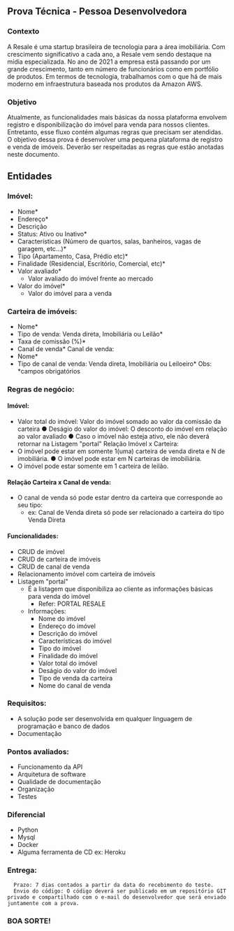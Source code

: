 ## Prova Técnica - Pessoa Desenvolvedora 
### Contexto 

A Resale é uma startup brasileira de tecnologia para a área imobiliária. Com crescimento significativo a cada ano, a Resale vem sendo destaque na mídia especializada. No ano de 2021 a empresa está passando por um grande crescimento, tanto em número de funcionários como em portfólio de produtos. Em termos de tecnologia, trabalhamos com o que há de mais moderno em infraestrutura baseada nos produtos da Amazon AWS. 

### Objetivo 
Atualmente, as funcionalidades mais básicas da nossa plataforma envolvem registro e disponibilização do imóvel para venda para nossos clientes. Entretanto, esse fluxo contém algumas regras que precisam ser atendidas. 
O objetivo dessa prova é desenvolver uma pequena plataforma de registro e venda de imóveis. Deverão ser respeitadas as regras que estão anotadas neste documento. 

## Entidades 

### Imóvel: 
- Nome* 
- Endereço*
- Descrição 
- Status: Ativo ou Inativo* 
- Características (Número de quartos, salas, banheiros, vagas de garagem, etc...)* 
- Tipo (Apartamento, Casa, Prédio etc)* 
- Finalidade (Residencial, Escritório, Comercial, etc)* 
- Valor avaliado* 
  - Valor avaliado do imóvel frente ao mercado 
- Valor do imóvel* 
  - Valor do imóvel para a venda

### Carteira de imóveis: 
- Nome* 
- Tipo de venda: Venda direta, Imobiliária ou Leilão* 
- Taxa de comissão (%)* 
- Canal de venda* 
  Canal de venda: 
- Nome* 
- Tipo de canal de venda: Venda direta, Imobiliária ou Leiloeiro* Obs: *campos obrigatórios 

### Regras de negócio: 
#### Imóvel: 

- Valor total do imóvel: Valor do imóvel somado ao valor da comissão da carteira ● Deságio do valor do imóvel: O desconto do imóvel em relação ao valor avaliado ● Caso o imóvel não esteja ativo, ele não deverá retornar na Listagem "portal" 
  Relação Imóvel x Carteira: 
- O imóvel pode estar em somente 1(uma) carteira de venda direta e N de imobiliária. ● O imóvel pode estar em N carteiras de imobiliária. 
- O imóvel pode estar somente em 1 carteira de leilão. 

#### Relação Carteira x Canal de venda: 
- O canal de venda só pode estar dentro da carteira que corresponde ao seu tipo:
  - ex: Canal de Venda direta só pode ser relacionado a carteira do tipo Venda Direta 

#### Funcionalidades: 
- CRUD de imóvel 
- CRUD de carteira de imóveis 
- CRUD de canal de venda 
- Relacionamento imóvel com carteira de imóveis 
- Listagem "portal"
  - É a listagem que disponibiliza ao cliente as informações básicas para venda do imóvel 
    - Refer: PORTAL RESALE 
  - Informações: 
      - Nome do imóvel 
      - Endereço do imóvel 
      - Descrição do imóvel
      - Características do imóvel 
      - Tipo do imóvel 
      - Finalidade do imóvel 
      - Valor total do imóvel 
      - Deságio do valor do imóvel 
      - Tipo de venda da carteira 
      - Nome do canal de venda 
### Requisitos: 
      
- A solução pode ser desenvolvida em qualquer linguagem de programação e banco de dados
- Documentação

### Pontos avaliados: 
- Funcionamento da API 
- Arquitetura de software 
- Qualidade de documentação 
- Organização 
- Testes

### Diferencial 
- Python 
- Mysql 
- Docker 
- Alguma ferramenta de CD ex: Heroku 

### Entrega: 
      Prazo: 7 dias contados a partir da data do recebimento do teste. 
      Envio do código: O código deverá ser publicado em um repositório GIT privado e compartilhado com o e-mail do desenvolvedor que será enviado juntamente com a prova. 
      
### BOA SORTE!
